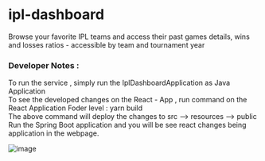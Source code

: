 # ipl-dashboard

Browse your favorite IPL teams and access their past games details, wins and
losses ratios - accessible by team and tournament year

### Developer Notes : 
To run the service , simply run the IplDashboardApplication  as Java Application\
To see the developed changes on the React - App , run command on the React Application Foder level : yarn build\
The above command will deploy the changes to src --> resources --> public\
Run the Spring Boot application and you will be see react changes being application in the webpage.


![image](https://user-images.githubusercontent.com/59485946/137789457-751c8fc7-0b1c-4d3f-8992-46e93b5bfb7a.png)


